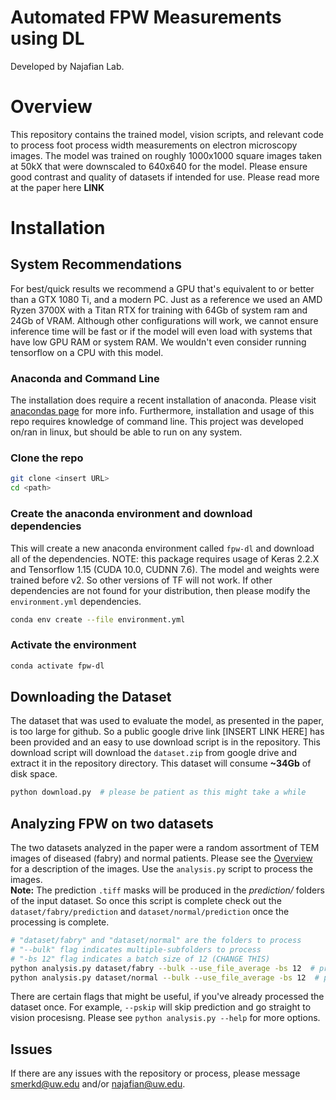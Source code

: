 # Automated FPW Measurements using DL
Developed by Najafian Lab.

# Overview
This repository contains the trained model, vision scripts, and relevant code to process foot process width measurements on electron microscopy images. The model was trained on roughly 1000x1000 square images taken at 50kX that were downscaled to 640x640 for the model. Please ensure good contrast and quality of datasets if intended for use. Please read more at the paper here **LINK** 

# Installation
## System Recommendations
For best/quick results we recommend a GPU that's equivalent to or better than a GTX 1080 Ti, and a modern PC. Just as a reference we used an AMD Ryzen 3700X with a Titan RTX for training with 64Gb of system ram and 24Gb of VRAM. Although other configurations will work, we cannot ensure inference time will be fast or if the model will even load with systems that have low GPU RAM or system RAM. We wouldn't even consider running tensorflow on a CPU with this model.  

### Anaconda and Command Line
The installation does require a recent installation of anaconda. Please visit [anacondas page](https://docs.conda.io/projects/conda/en/latest/user-guide/install/download.html) for more info. Furthermore, installation and usage of this repo requires knowledge of command line. This project was developed on/ran in linux, but should be able to run on any system.

### Clone the repo
```bash
git clone <insert URL>
cd <path>
```

### Create the anaconda environment and download dependencies
This will create a new anaconda environment called `fpw-dl` and download all of the dependencies. NOTE: this package requires usage of Keras 2.2.X and Tensorflow 1.15 (CUDA 10.0, CUDNN 7.6). The model and weights were trained before v2. So other versions of TF will not work. If other dependencies are not found for your distribution, then please modify the `environment.yml` dependencies.
```bash
conda env create --file environment.yml
```

### Activate the environment
```bash
conda activate fpw-dl
```

## Downloading the Dataset
The dataset that was used to evaluate the model, as presented in the paper, is too large for github. So a public google drive link [INSERT LINK HERE] has been provided and an easy to use download script is in the repository. This download script will download the `dataset.zip` from google drive and extract it in the repository directory. This dataset will consume **~34Gb** of disk space. 
```bash
python download.py  # please be patient as this might take a while
```

## Analyzing FPW on two datasets
The two datasets analyzed in the paper were a random assortment of TEM images of diseased (fabry) and normal patients. Please see the [Overview](#Overview) for a description of the images. Use the `analysis.py` script to process the images. <br>
**Note:** The prediction `.tiff` masks will be produced in the *prediction/* folders of the input dataset. So once this script is complete check out the `dataset/fabry/prediction` and `dataset/normal/prediction` once the processing is complete.

```bash
# "dataset/fabry" and "dataset/normal" are the folders to process 
# "--bulk" flag indicates multiple-subfolders to process 
# "-bs 12" flag indicates a batch size of 12 (CHANGE THIS)
python analysis.py dataset/fabry --bulk --use_file_average -bs 12  # process fabry
python analysis.py dataset/normal --bulk --use_file_average -bs 12  # process normal
```
There are certain flags that might be useful, if you've already processed the dataset once. For example, `--pskip` will skip prediction and go straight to vision procesisng. Please see `python analysis.py --help` for more options.



## Issues
If there are any issues with the repository or process, please message <smerkd@uw.edu> and/or <najafian@uw.edu>.
